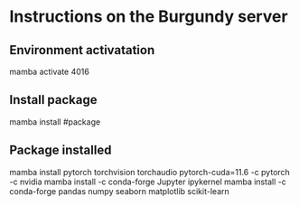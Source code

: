 # Instructions on the Burgundy server

## Environment activatation

mamba activate 4016

## Install package

mamba install #package

## Package installed

mamba install pytorch torchvision torchaudio pytorch-cuda=11.6 -c pytorch -c nvidia
mamba install -c conda-forge Jupyter ipykernel
mamba install -c conda-forge pandas numpy seaborn matplotlib scikit-learn
